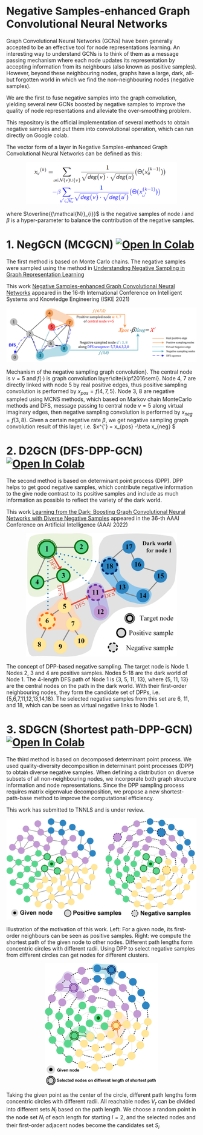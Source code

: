 # Negative Samples-enhanced Graph Convolutional Neural Networks
Graph Convolutional Neural Networks (GCNs) have been generally accepted to be an effective tool for node representations learning. An interesting way to understand GCNs is to think of them as a message passing mechanism where each node updates its representation by accepting information from its neighbours (also known as positive samples). However, beyond these neighbouring nodes, graphs have a large, dark, all-but forgotten world in which we find the non-neighbouring nodes (negative samples).

We are the first to fuse negative samples into the graph convolution, yielding several new GCNs boosted by negative samples to improve the quality of node representations and alleviate the over-smoothing problem.

This repository is the official implementation of several methods to obtain negative samples and put them into convolutional operation, which can run directly on Google colab.

The vector form of a layer in Negative Samples-enhanced Graph Convolutional Neural Networks can be defined as this:

<div align = center><img src="Vector-NegGCN.png" width="400"></div>


where $\overline{{\mathcal{N}}_{i}}$ 
is the negative samples of node 
$i$ 
and 
$\beta$ 
is a hyper-parameter to balance the contribution of the negative samples.


# 1. NegGCN (MCGCN) [![Open In Colab](https://colab.research.google.com/assets/colab-badge.svg)](https://colab.research.google.com/drive/1HuIDqZHDZutKRzwH4menhgYVEQsjun9a?usp=sharing)

The first method is based on Monte Carlo chains. The negative samples were sampled using the method in [Understanding Negative Sampling in Graph Representation Learning](https://arxiv.org/pdf/2005.09863.pdf)

This work [Negative Samples-enhanced Graph Convolutional Neural Networks](https://ieeexplore.ieee.org/document/9755440) appeared in the 16-th International Conference on Intelligent Systems and Knowledge Engineering  (ISKE 2021)

![NegGcn](NegGCN(MCGCN).jpg)

Mechanism of the negative sampling graph convolution}. The central node is 
$v=5$
and 
$f(\cdot)$
is graph convolution layer\cite{kipf2016semi}. Node 4, 7 are directly linked with node 5 by real positive edges, thus positive sampling convolution is performed by $x_{pos}=f(4,7,5).$ 
Node 3, 8 are negative sampled using MCNS methods, which based on Markov chain MonteCarlo methods and DFS, message passing to central node $v=5$ 
along virtual imaginary edges, then negative sampling convolution is performed by $x_{neg}=f(3,8).$ 
Given a certain negative rate $\beta$, 
we get negative sampling graph convolution result of this layer, i.e. $x^{'} = x_{pos} -\beta x_{neg} $ 

# 2. D2GCN (DFS-DPP-GCN)  [![Open In Colab](https://colab.research.google.com/assets/colab-badge.svg)](https://drive.google.com/file/d/1jYKH9KaozAewr56ttqxB3I_NsWLUKhnM/view?usp=sharing)
The second method is based on determinant point process (DPP). DPP helps to get good negative samples, which contribute negative information to the give node contrast to its positive samples and include as much information as possible to reflect the variety of the dark world.

This work [Learning from the Dark: Boosting Graph Convolutional Neural Networks with Diverse Negative Samples](https://aaai-2022.virtualchair.net/poster_aaai4442) appeared in the 36-th AAAI Conference on Artificial Intelligence (AAAI 2022)

<div align = center><img src="D2GCN-DFS.png" width="400"></div>

The concept of DPP-based negative sampling. The target node is Node 1. Nodes 2, 3 and 4 are positive samples. Nodes 5-18 are the dark world of Node 1. The 4-length DFS path of Node 1 is {3, 5, 11, 13}, where {5, 11, 13} are the central nodes on the path in the dark world. With their first-order neighbouring nodes, they form the candidate set of DPPs, i.e.{5,6,7,11,12,13,14,18}. The selected negative samples from this set are 6, 11, and 18, which can be seen as virtual negative links to Node 1.

# 3. SDGCN (Shortest path-DPP-GCN)[![Open In Colab](https://colab.research.google.com/assets/colab-badge.svg)](https://colab.research.google.com/drive/1fobrHmuNvnGvg-6ZlRIc1thfxc6uq4g-?usp=sharing)

The third method is based on decomposed determinant point process. We used quality-diversity decomposition in determinant point processes (DPP) to obtain diverse negative samples. When defining a distribution on diverse subsets of all non-neighbouring nodes, we incorporate both graph structure information and node representations. Since the DPP sampling process requires matrix eigenvalue decomposition, we propose a new shortest-path-base method to improve the computational efficiency.

This work has submitted to TNNLS and is under review.

<div align = center><img src="Spath.png" width="600"></div>

Illustration of the motivation of this work. Left: For a given node, its first-order neighbours can be seen as positive samples.  Right: we compute the shortest path of the given node to other nodes. Different path lengths form concentric circles with different radii. Using DPP to select negative samples from different circles can get nodes for different clusters.

<div align = center><img src="Spath-Negative.png" width="300"></div>

Taking the given point as the center of the circle, different path lengths form concentric circles with different radii. All reachable nodes $V_{r}$ can be divided into different sets $N_{l}$ based on the path length. We choose a random point in the node set $N_{l}$ of each length for starting $l = 2$, and the selected nodes and their first-order adjacent nodes become the candidates set $S_i$

